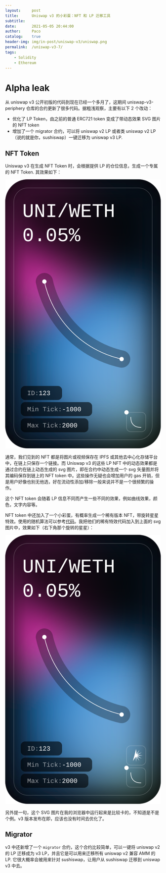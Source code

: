 ```yaml
---
layout:     post
title:      Uniswap v3 的小彩蛋：NFT 和 LP 迁移工具
subtitle:
date:       2021-05-05 20:44:00
author:     Paco
catalog:    true
header-img: img/in-post/uniswap-v3/uniswap.png
permalink:  /uniswap-v3-7/
tags:
    - Solidity
    - Ethereum
---
```


# Alpha leak

从 uniswap v3 公开初版的代码到现在已经一个多月了，这期间 uniswap-v3-periphery 仓库的合约更新了很多代码。据粗浅观察，主要有以下 2 个改动：

- 优化了 LP Token，由之前的普通 ERC721 token 变成了带动态效果 SVG 图片的 NFT token
- 增加了一个 migrator 合约，可以将 uniswap v2 LP 或者类 uniswap v2 LP（说的就是你，sushiswap）一键迁移为 uniswap v3 LP.

## NFT Token

Uniswap v3 在生成 NFT Token 时，会根据提供 LP 的仓位信息，生成一个专属的 NFT Token. 其效果如下：

![nft-token](../img/in-post/uniswap-v3//NFTDescriptor.svg)

通常，我们见到的 NFT 都是将图片或视频保存在 IPFS 或其他去中心化存储平台中，在链上只保存一个链接。而 Uniswap v3 的这些 LP NFT 中的动态效果都是通过合约在链上动态生成的 svg 图片，即在合约中动态生成一个 svg 矢量图并将其编码保存到链上的 NFT token 中。这些操作无疑也会增加用户的 gas 开销，但是用户好像也别无他选，好在流动性添加/移除一般来说并不是一个很频繁的操作。

这个 NFT token 会随着 LP 信息不同而产生一些不同的效果，例如曲线效果，颜色，文字内容等。

NFT token 中还加入了一个小彩蛋，有概率生成一个稀有版本 NFT，带旋转星星特效。使用的随机算法可以参考[代码](https://github.com/Uniswap/uniswap-v3-periphery/blob/464a8a49611272f7349c970e0fadb7ec1d3c1086/contracts/libraries/NFTSVG.sol#L386-L406)。我把他们的稀有特效代码加入到上面的 svg 图片中，效果如下（右下角那个旋转的星星）：

![super-rare-nft-token](../img/in-post/uniswap-v3/rare-NFTDescriptor.svg)

另外提一句，这个 SVG 图片在我的浏览器中运行起来是比较卡的，不知道是不是个例。v3 版本发布在即，应该也没有时间去优化了。

## Migrator

v3 中还新增了一个 `migrator` 合约，这个合约比较简单，可以一键将 uniswap v2 的 LP 迁移成为 v3 LP，并且它是可以用来迁移所有 uniswap v2 兼容 AMM 的 LP. 它很大概率会被用来针对 sushiswap，让用户从 sushiswap 迁移到 uniswap v3 中去。



